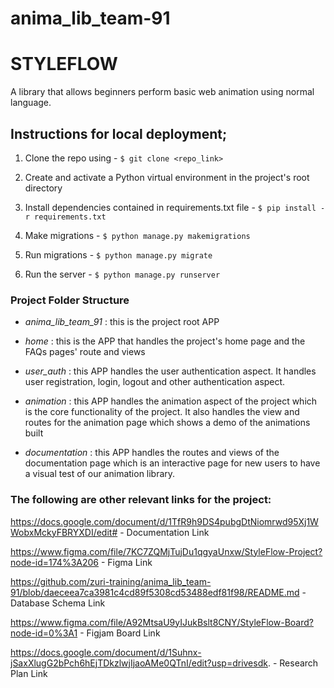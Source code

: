 # anima_lib_team-91
# STYLEFLOW
A library that allows beginners perform basic web animation using normal language.


## Instructions for local deployment;

1. Clone the repo using - `$ git clone <repo_link>`

2. Create and activate a Python virtual environment in the project's root directory

3. Install dependencies contained in requirements.txt file - `$ pip install -r requirements.txt`

4. Make migrations - `$ python manage.py makemigrations`

5. Run migrations - `$ python manage.py migrate`

6. Run the server - `$ python manage.py runserver`


### Project Folder Structure

- *anima_lib_team_91* : this is the project root APP

- *home* : this is the APP that handles the project's home page and the FAQs pages' route and views

- *user_auth* : this APP handles the user authentication aspect. It handles user registration, login, logout and other authentication aspect.

- *animation* : this APP handles the animation aspect of the project which is the core functionality of the project. It also handles the view and routes for the animation page which shows a demo of the animations built

- *documentation* : this APP handles the routes and views of the documentation page which is an interactive page for new users to have a visual test of our animation library.


### The following are other relevant links for the project:

https://docs.google.com/document/d/1TfR9h9DS4pubgDtNiomrwd95Xj1WWobxMckyFBRYXDI/edit#  -  Documentation Link

https://www.figma.com/file/7KC7ZQMjTujDu1qgyaUnxw/StyleFlow-Project?node-id=174%3A206  -  Figma Link

https://github.com/zuri-training/anima_lib_team-91/blob/daeceea7ca3981c4cd89f5308cd53488edf81f98/README.md  -  Database Schema Link

https://www.figma.com/file/A92MtsaU9yIJukBslt8CNY/StyleFlow-Board?node-id=0%3A1  -  Figjam Board Link

https://docs.google.com/document/d/1Suhnx-jSaxXlugG2bPch6hEjTDkzlwjIjaoAMe0QTnI/edit?usp=drivesdk. -  Research Plan Link